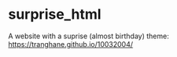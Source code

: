 # surprise_html
A website with a suprise (almost birthday) theme: https://tranghane.github.io/10032004/   
 
 <!-- Deadline: 10/03/2004 --> 
 
 
 






  
 
 
 
 
 
    
    
    
 
 
 
 
 
 
 
 
 

